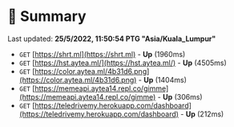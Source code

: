 # 📖 Summary
Last updated: **25/5/2022, 11:50:54 PTG "Asia/Kuala_Lumpur"**

- `GET` [https://shrt.ml](https://shrt.ml) - **Up** (1960ms)
- `GET` [https://hst.aytea.ml/](https://hst.aytea.ml/) - **Up** (4505ms)
- `GET` [https://color.aytea.ml/4b31d6.png](https://color.aytea.ml/4b31d6.png) - **Up** (1404ms)
- `GET` [https://memeapi.aytea14.repl.co/gimme](https://memeapi.aytea14.repl.co/gimme) - **Up** (306ms)
- `GET` [https://teledrivemy.herokuapp.com/dashboard](https://teledrivemy.herokuapp.com/dashboard) - **Up** (212ms)
